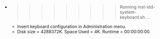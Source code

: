 * >>>>>>>>> Running inst-std-system-keyboard.sh ...
  * Insert keyboard configuration in Administration menu.
  * Disk size = 4288372K. Space Used = 4K. Runtime = 00:00:00:00.
